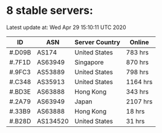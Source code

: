 # 8 stable servers:

Latest update at: Wed Apr 29 15:10:11 UTC 2020

| ID | ASN | Server Country | Online |
| -- | --- | -------------- | ------ |
| #.D09B | AS174 | United States | 783 hrs |
| #.7F1D | AS63949 | Singapore | 870 hrs |
| #.9FC3 | AS53889 | United States | 798 hrs |
| #.C348 | AS35913 | United States | 1164 hrs |
| #.BD3E | AS63888 | Hong Kong | 343 hrs |
| #.2A79 | AS63949 | Japan | 2107 hrs |
| #.33B9 | AS63888 | Hong Kong | 18 hrs |
| #.B28D | AS134520 | United States | 31 hrs |


